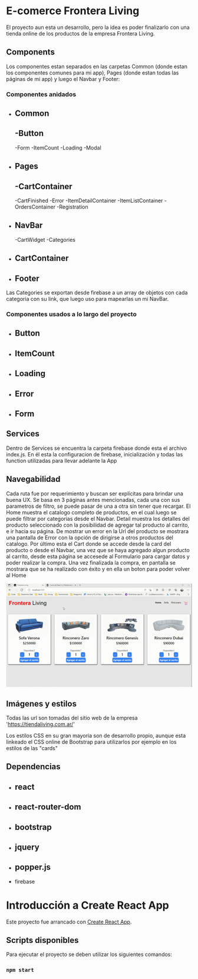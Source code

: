 # E-comerce Frontera Living

El proyecto aun esta un desarrollo, pero la idea es poder finalizarlo con una tienda online de los productos de la empresa Frontera Living.

## Components

Los componentes estan separados en las carpetas Common (donde estan los componentes comunes para mi app), Pages (donde estan todas las páginas de mi app) y luego el Navbar y Footer:

### Componentes anidados

- Common
    -
    -Button
    -
    -Form
    -ItemCount
    -Loading
    -Modal
    
- Pages
    -
    -CartContainer
    -
    -CartFinished
    -Error
    -ItemDetailContainer
    -ItemListContainer
    -OrdersContainer
    -Registration
- NavBar
    -
    -CartWidget
    -Categories
- CartContainer
    -
- Footer
    -

Las Categories se exportan desde firebase a un array de objetos con cada categoria con su link, que luego uso para mapearlas un mi NavBar.


### Componentes usados a lo largo del proyecto

- Button
    -
- ItemCount
    -
- Loading
    -
- Error
    -
- Form
    -

## Services

Dentro de Services se encuentra la carpeta firebase donde esta el archivo index.js. En él esta la configuracion de firebase, inicialización y todas las function utilizadas para llevar adelante la App

## Navegabilidad

Cada ruta fue por requerimiento y buscan ser explícitas para brindar una buena UX.
Se basa en 3 páginas antes mencionadas, cada una con sus parametros de filtro, se puede pasar de una a otra sin tener que recargar.
El Home muestra el catalogo completo de productos, en el cual luego se puede filtrar por categorias desde el Navbar.
Detail muestra los detalles del producto seleccionado con la posibilidad de agregar tal producto al carrito, e ir hacia su página. De mostrar un error en la Url del producto se mostrara una pantalla de Error con la opción de dirigirse a otros productos del catalogo.
Por último esta el Cart donde se accede desde la card del producto o desde el Navbar, una vez que se haya agregado algun producto al carrito, desde esta página se accesede al Formulario para cargar datos y poder realizar la compra. Una vez finalizada la compra, en pantalla se mostrara que se ha realizado con éxito y en ella un boton para poder volver al Home

![image](https://github.com/Maxi-Coronel/ecommerce-coronel/blob/main/Navegation.gif)

## Imágenes y estilos

Todas las url son tomadas del sitio web de la empresa 'https://tiendaliving.com.ar/'

Los estilos CSS en su gran mayoria son de desarrollo propio, aunque esta linkeado el CSS online de Bootstrap para utilizarlos por ejemplo en los estilos de las "cards"

## Dependencias

- react
    -
- react-router-dom
    -
- bootstrap
    -
- jquery
    -
- popper.js
    -
- firebase

# Introducción a Create React App

Este proyecto fue arrancado con [Create React App](https://github.com/facebook/create-react-app).

## Scripts disponibles

Para ejecutar el proyecto se deben utilizar los siguientes comandos:

### `npm start`